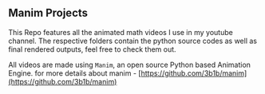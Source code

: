 ## Manim Projects

This Repo features all the animated math videos I use in my youtube channel. The respective folders contain the python source codes as well as final rendered outputs, feel free to check them out.

All videos are made using `Manim`, an open source Python based Animation Engine.
for more details about manim - [https://github.com/3b1b/manim](https://github.com/3b1b/manim)



